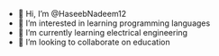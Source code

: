 - 👋 Hi, I’m @HaseebNadeem12
- 👀 I’m interested in learning programming languages 
- 🌱 I’m currently learning electrical engineering 
- 💞️ I’m looking to collaborate on education 
  

<!---
HaseebNadeem12/HaseebNadeem12 is a ✨ special ✨ repository because its `README.md` (this file) appears on your GitHub profile.
You can click the Preview link to take a look at your changes.
--->
